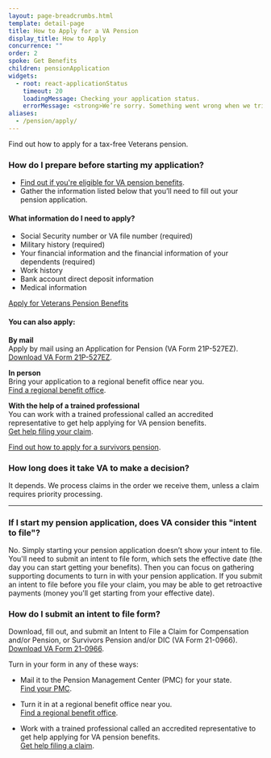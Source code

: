 ```yaml
---
layout: page-breadcrumbs.html
template: detail-page
title: How to Apply for a VA Pension
display_title: How to Apply
concurrence: ""
order: 2
spoke: Get Benefits
children: pensionApplication
widgets:
  - root: react-applicationStatus
    timeout: 20
    loadingMessage: Checking your application status.
    errorMessage: <strong>We’re sorry. Something went wrong when we tried to load your saved application.</strong><br/>Please try refreshing your browser in a few minutes.
aliases:
  - /pension/apply/
---
```


<div class="va-introtext">

Find out how to apply for a tax-free Veterans pension.

</div>

### How do I prepare before starting my application?

- [Find out if you're eligible for VA pension benefits](/pension/eligibility/).
- Gather the information listed below that you’ll need to fill out your pension application.

<div class="feature">

#### What information do I need to apply?

- Social Security number or VA file number (required)
- Military history (required)
- Your financial information and the financial information of your dependents (required)
- Work history
- Bank account direct deposit information
- Medical information
</div>

<div id="react-applicationStatus" class="static-page-widget">
  <a class="usa-button-primary va-button-primary" href="/pension/application/527EZ">Apply for Veterans Pension Benefits</a>
</div>


<div itemprop="steps" itemscope itemtype ="http://schema.org/HowToSection">
<h4 itemprop="name">You can also apply:</h4>
<div itemprop="itemListElement">


  **By mail** <br>
Apply by mail using an Application for Pension (VA Form 21P-527EZ). <br>
[Download VA Form 21P-527EZ](https://www.vba.va.gov/pubs/forms/VBA-21P-527EZ-ARE.pdf).

**In person** <br>
Bring your application to a regional benefit office near you. <br>
[Find a regional benefit office](/facilities/).


**With the help of a trained professional** <br>
You can work with a trained professional called an accredited representative to get help applying for VA pension benefits. <br>
[Get help filing your claim](/disability/get-help-filing-claim/).



[Find out how to apply for a survivors pension](/pension/survivors-pension/).

### How long does it take VA to make a decision?

It depends. We process claims in the order we receive them, unless a claim requires priority processing.


-------------

### If I start my pension application, does VA consider this "intent to file"?

No. Simply starting your pension application doesn’t show your intent to file. You'll need to submit an intent to file form, which sets the effective date (the day you can start getting your benefits). Then you can focus on gathering supporting documents to turn in with your pension application. If you submit an intent to file before you file your claim, you may be able to get retroactive payments (money you'll get starting from your effective date).

### How do I submit an intent to file form?

Download, fill out, and submit an Intent to File a Claim for Compensation and/or Pension, or Survivors Pension and/or DIC (VA Form 21-0966). <br>
[Download VA Form 21-0966](https://www.vba.va.gov/pubs/forms/VBA-21-0966-ARE.pdf).

Turn in your form in any of these ways:

- Mail it to the Pension Management Center (PMC) for your state. <br>
[Find your PMC](/pension/pension-management-centers/).

- Turn it in at a regional benefit office near you. <br>
[Find a regional benefit office](/facilities/).

- Work with a trained professional called an accredited representative to get help applying for VA pension benefits. <br>
[Get help filing a claim](/disability/get-help-filing-claim/).

</br>
